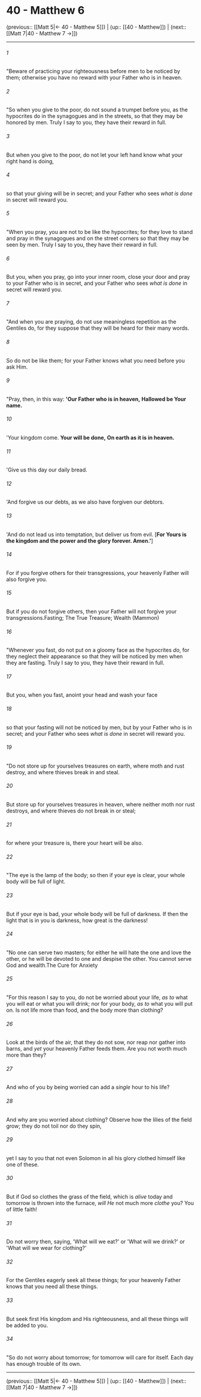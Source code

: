 # 40 - Matthew 6

(previous:: [[Matt 5|← 40 - Matthew 5]]) | (up:: [[40 - Matthew]]) | (next:: [[Matt 7|40 - Matthew 7 →]])

***


###### 1 
"Beware of practicing your righteousness before men to be noticed by them; otherwise you have no reward with your Father who is in heaven. 

###### 2 
"So when you give to the poor, do not sound a trumpet before you, as the hypocrites do in the synagogues and in the streets, so that they may be honored by men. Truly I say to you, they have their reward in full. 

###### 3 
But when you give to the poor, do not let your left hand know what your right hand is doing, 

###### 4 
so that your giving will be in secret; and your Father who sees _what is done_ in secret will reward you. 

###### 5 
"When you pray, you are not to be like the hypocrites; for they love to stand and pray in the synagogues and on the street corners so that they may be seen by men. Truly I say to you, they have their reward in full. 

###### 6 
But you, when you pray, go into your inner room, close your door and pray to your Father who is in secret, and your Father who sees _what is done_ in secret will reward you. 

###### 7 
"And when you are praying, do not use meaningless repetition as the Gentiles do, for they suppose that they will be heard for their many words. 

###### 8 
So do not be like them; for your Father knows what you need before you ask Him. 

###### 9 
"Pray, then, in this way: **'Our Father who is in heaven,** **Hallowed be Your name.** 

###### 10 
'Your kingdom come. **Your will be done,** **On earth as it is in heaven.** 

###### 11 
'Give us this day our daily bread. 

###### 12 
'And forgive us our debts, as we also have forgiven our debtors. 

###### 13 
'And do not lead us into temptation, but deliver us from evil. [**For Yours is the kingdom and the power and the glory forever. Amen.'**] 

###### 14 
For if you forgive others for their transgressions, your heavenly Father will also forgive you. 

###### 15 
But if you do not forgive others, then your Father will not forgive your transgressions.Fasting; The True Treasure; Wealth (Mammon) 

###### 16 
"Whenever you fast, do not put on a gloomy face as the hypocrites _do_, for they neglect their appearance so that they will be noticed by men when they are fasting. Truly I say to you, they have their reward in full. 

###### 17 
But you, when you fast, anoint your head and wash your face 

###### 18 
so that your fasting will not be noticed by men, but by your Father who is in secret; and your Father who sees _what is done_ in secret will reward you. 

###### 19 
"Do not store up for yourselves treasures on earth, where moth and rust destroy, and where thieves break in and steal. 

###### 20 
But store up for yourselves treasures in heaven, where neither moth nor rust destroys, and where thieves do not break in or steal; 

###### 21 
for where your treasure is, there your heart will be also. 

###### 22 
"The eye is the lamp of the body; so then if your eye is clear, your whole body will be full of light. 

###### 23 
But if your eye is bad, your whole body will be full of darkness. If then the light that is in you is darkness, how great is the darkness! 

###### 24 
"No one can serve two masters; for either he will hate the one and love the other, or he will be devoted to one and despise the other. You cannot serve God and wealth.The Cure for Anxiety 

###### 25 
"For this reason I say to you, do not be worried about your life, _as to_ what you will eat or what you will drink; nor for your body, _as to_ what you will put on. Is not life more than food, and the body more than clothing? 

###### 26 
Look at the birds of the air, that they do not sow, nor reap nor gather into barns, and _yet_ your heavenly Father feeds them. Are you not worth much more than they? 

###### 27 
And who of you by being worried can add a _single_ hour to his life? 

###### 28 
And why are you worried about clothing? Observe how the lilies of the field grow; they do not toil nor do they spin, 

###### 29 
yet I say to you that not even Solomon in all his glory clothed himself like one of these. 

###### 30 
But if God so clothes the grass of the field, which is _alive_ today and tomorrow is thrown into the furnace, _will He_ not much more _clothe_ you? You of little faith! 

###### 31 
Do not worry then, saying, 'What will we eat?' or 'What will we drink?' or 'What will we wear for clothing?' 

###### 32 
For the Gentiles eagerly seek all these things; for your heavenly Father knows that you need all these things. 

###### 33 
But seek first His kingdom and His righteousness, and all these things will be added to you. 

###### 34 
"So do not worry about tomorrow; for tomorrow will care for itself. Each day has enough trouble of its own.

***

(previous:: [[Matt 5|← 40 - Matthew 5]]) | (up:: [[40 - Matthew]]) | (next:: [[Matt 7|40 - Matthew 7 →]])

